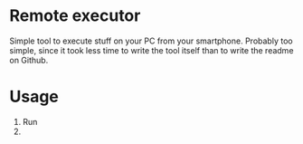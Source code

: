 # Remote executor
Simple tool to execute stuff on your PC from your smartphone.
Probably too simple, since it took less time to write the tool itself than to write the readme on Github.

# Usage
1. Run
2.
